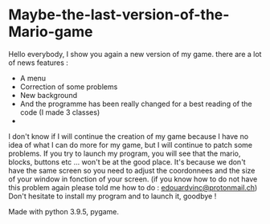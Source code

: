 # Maybe-the-last-version-of-the-Mario-game
Hello everybody, I show you again a new version of my game. there are a lot of news features : 
 - A menu
 - Correction of some problems
 - New background
 - And the programme has been really changed for a best reading of the code (I made 3 classes)
 - 
I don't know if I will continue the creation of my game because I have no idea of what I can do more for my game, but I will continue to patch some problems. If you try to launch my program, you will see that the mario, blocks, buttons etc ... won't be at the good place. It's because we don't have the same screen so you need to adjust the coordonnees and the size of your window in fonction of your screen. (if you know how to do not have this problem again please told me how to do : edouardvinc@protonmail.ch)
Don't hesitate to install my program and to launch it, goodbye !

Made with python 3.9.5, pygame.
